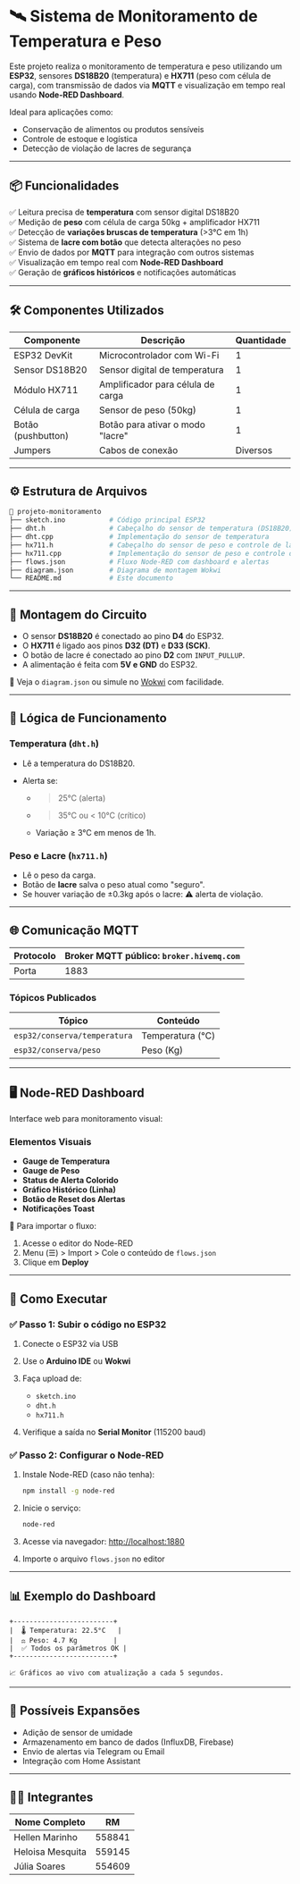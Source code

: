 # 🛰️ Sistema de Monitoramento de Temperatura e Peso

Este projeto realiza o monitoramento de temperatura e peso utilizando um **ESP32**, sensores **DS18B20** (temperatura) e **HX711** (peso com célula de carga), com transmissão de dados via **MQTT** e visualização em tempo real usando **Node-RED Dashboard**.

Ideal para aplicações como:
- Conservação de alimentos ou produtos sensíveis
- Controle de estoque e logística
- Detecção de violação de lacres de segurança

---

## 📦 Funcionalidades

✅ Leitura precisa de **temperatura** com sensor digital DS18B20  
✅ Medição de **peso** com célula de carga 50kg + amplificador HX711  
✅ Detecção de **variações bruscas de temperatura** (>3°C em 1h)  
✅ Sistema de **lacre com botão** que detecta alterações no peso  
✅ Envio de dados por **MQTT** para integração com outros sistemas  
✅ Visualização em tempo real com **Node-RED Dashboard**  
✅ Geração de **gráficos históricos** e notificações automáticas  

---

## 🛠️ Componentes Utilizados

| Componente         | Descrição                                 | Quantidade |
|--------------------|---------------------------------------------|------------|
| ESP32 DevKit       | Microcontrolador com Wi-Fi                  | 1          |
| Sensor DS18B20     | Sensor digital de temperatura               | 1          |
| Módulo HX711       | Amplificador para célula de carga           | 1          |
| Célula de carga    | Sensor de peso (50kg)                       | 1          |
| Botão (pushbutton) | Botão para ativar o modo "lacre"            | 1          |
| Jumpers            | Cabos de conexão                            | Diversos   |

---

## ⚙️ Estrutura de Arquivos

```bash
📁 projeto-monitoramento
├── sketch.ino           # Código principal ESP32
├── dht.h                # Cabeçalho do sensor de temperatura (DS18B20)
├── dht.cpp              # Implementação do sensor de temperatura
├── hx711.h              # Cabeçalho do sensor de peso e controle de lacre (HX711)
├── hx711.cpp            # Implementação do sensor de peso e controle de lacre
├── flows.json           # Fluxo Node-RED com dashboard e alertas
├── diagram.json         # Diagrama de montagem Wokwi
└── README.md            # Este documento

````

---

## 🔧 Montagem do Circuito

* O sensor **DS18B20** é conectado ao pino **D4** do ESP32.
* O **HX711** é ligado aos pinos **D32 (DT)** e **D33 (SCK)**.
* O botão de lacre é conectado ao pino **D2** com `INPUT_PULLUP`.
* A alimentação é feita com **5V e GND** do ESP32.

📌 Veja o `diagram.json` ou simule no [Wokwi](https://wokwi.com/) com facilidade.

---

## 🧠 Lógica de Funcionamento

### Temperatura (`dht.h`)

* Lê a temperatura do DS18B20.
* Alerta se:

  * > 25°C (alerta)
  * > 35°C ou < 10°C (crítico)
  * Variação ≥ 3°C em menos de 1h.

### Peso e Lacre (`hx711.h`)

* Lê o peso da carga.
* Botão de **lacre** salva o peso atual como "seguro".
* Se houver variação de ±0.3kg após o lacre: ⚠️ alerta de violação.

---

## 🌐 Comunicação MQTT

| Protocolo | Broker MQTT público: `broker.hivemq.com` |
| --------- | ---------------------------------------- |
| Porta     | 1883                                     |

### Tópicos Publicados

| Tópico                       | Conteúdo         |
| ---------------------------- | ---------------- |
| `esp32/conserva/temperatura` | Temperatura (°C) |
| `esp32/conserva/peso`        | Peso (Kg)        |

---

## 🖥️ Node-RED Dashboard

Interface web para monitoramento visual:

### Elementos Visuais

* **Gauge de Temperatura**
* **Gauge de Peso**
* **Status de Alerta Colorido**
* **Gráfico Histórico (Linha)**
* **Botão de Reset dos Alertas**
* **Notificações Toast**

📁 Para importar o fluxo:

1. Acesse o editor do Node-RED
2. Menu (☰) > Import > Cole o conteúdo de `flows.json`
3. Clique em **Deploy**

---

## 🚀 Como Executar

### ✅ Passo 1: Subir o código no ESP32

1. Conecte o ESP32 via USB
2. Use o **Arduino IDE** ou **Wokwi**
3. Faça upload de:

   * `sketch.ino`
   * `dht.h`
   * `hx711.h`
4. Verifique a saída no **Serial Monitor** (115200 baud)

### ✅ Passo 2: Configurar o Node-RED

1. Instale Node-RED (caso não tenha):

   ```bash
   npm install -g node-red
   ```
2. Inicie o serviço:

   ```bash
   node-red
   ```
3. Acesse via navegador: [http://localhost:1880](http://localhost:1880)
4. Importe o arquivo `flows.json` no editor

---

## 📊 Exemplo do Dashboard

```
+-------------------------+
|  🌡️ Temperatura: 22.5°C   |
|  ⚖️ Peso: 4.7 Kg         |
|  ✅ Todos os parâmetros OK |
+-------------------------+

📈 Gráficos ao vivo com atualização a cada 5 segundos.
```

---

## 📝 Possíveis Expansões

* Adição de sensor de umidade
* Armazenamento em banco de dados (InfluxDB, Firebase)
* Envio de alertas via Telegram ou Email
* Integração com Home Assistant

---

## 👩‍💻 Integrantes

| Nome Completo      | RM                           |
|--------------------|------------------------------|
| Hellen Marinho     | 558841                       |
| Heloisa Mesquita   | 559145                       |
| Júlia Soares       | 554609                       |